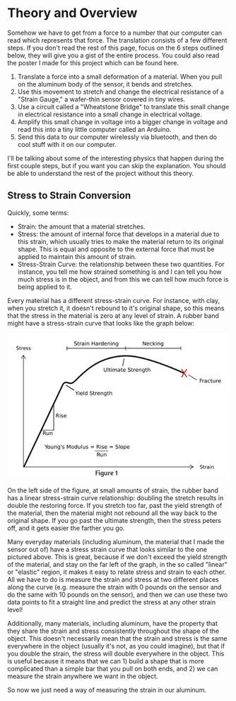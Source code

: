 # Theory and Overview

Somehow we have to get from a force to a number that our computer can read which represents that force. The translation consists of a few different steps. If you don't read the rest of this page, focus on the 6 steps outlined below, they will give you a gist of the entire process. You could also read the poster I made for this project which can be found here.

1. Translate a force into a small deformation of a material. When you pull on the aluminum body of the sensor, it bends and stretches.
2. Use this movement to stretch and change the electrical resistance of a "Strain Gauge," a wafer-thin sensor covered in tiny wires.
3. Use a circuit called a "Wheatstone Bridge" to translate this small change in electrical resistance into a small change in electrical voltage.
4. Amplify this small change in voltage into a bigger change in voltage and read this into a tiny little computer called an Arduino.
6. Send this data to our computer wirelessly via bluetooth, and then do cool stuff with it on our computer.

I'll be talking about some of the interesting physics that happen during the first couple steps, but if you want you can skip the explanation. You should be able to understand the rest of the project without this theory.

## Stress to Strain Conversion
Quickly, some terms:

- Strain: the amount that a material stretches.
- Stress: the amount of internal force that develops in a material due to this strain, which usually tries to make the material return to its original shape. This is equal and opposite to the external force that must be applied to maintain this amount of strain.
- Stress-Strain Curve: the relationship between these two quantities. For instance, you tell me how strained something is and I can tell you how much stress is in the object, and from this we can tell how much force is being applied to it.

​Every material has a different stress-strain curve. For instance, with clay, when you stretch it, it doesn't rebound to it's original shape, so this means that the stress in the material is zero at any level of strain. A rubber band might have a stress-strain curve that looks like the graph below:

![Example Stress-Strain Curve](img/stress_strain.jpg "Example Stress-Strain Curve")

On the left side of the figure, at small amounts of strain, the rubber band has a linear stress-strain curve relationship: doubling the stretch results in double the restoring force. If you stretch too far, past the yield strength of the material, then the material might not rebound all the way back to the original shape. If you go past the ultimate strength, then the stress peters off, and it gets easier the farther you go.

Many everyday materials (including aluminum, the material that I made the sensor out of) have a stress strain curve that looks similar to the one pictured above. This is great, because if we don't exceed the yield strength of the material, and stay on the far left of the graph, in the so called "linear" or "elastic" region, it makes it easy to relate stress and strain to each other. All we have to do is measure the strain and stress at two different places along the curve (e.g. measure the strain with 0 pounds on the sensor and do the same with 10 pounds on the sensor), and then we can use these two data points to fit a straight line and predict the stress at any other strain level!

Additionally, many materials, including aluminum, have the property that they share the strain and stress consistently throughout the shape of the object. This doesn't necessarily mean that the strain and stress is the same everywhere in the object (usually it's not, as you could imagine), but that if you double the strain, the stress will double everywhere in the object. This is useful because it means that we can 1) build a shape that is more complicated than a simple bar that you pull on both ends, and 2) we can measure the strain anywhere we want in the object.

So now we just need a way of measuring the strain in our aluminum.
